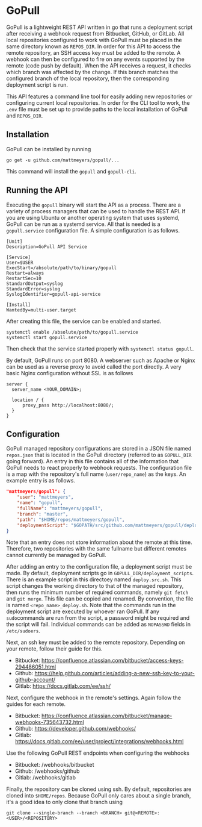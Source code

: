 # GoPull

GoPull is a lightweight REST API written in go that runs a deployment script after receiving a webhook request from Bitbucket, GitHub, or GitLab. All local repositories configured to work with GoPull must be placed in the same directory known as `REPOS_DIR`. In order for this API to access the remote repository, an SSH access key must be added to the remote. A webhook can then be configured to fire on any events supported by the remote (code push by default). When the API receives a request, it checks which branch was affected by the change. If this branch matches the configured branch of the local repository, then the corresponding deployment script is run.

This API features a command line tool for easily adding new repositories or configuring current local repositories. In order for the CLI tool to work, the `.env` file must be set up to provide paths to the local installation of GoPull and `REPOS_DIR`.

## Installation

GoPull can be installed by running

```
go get -u github.com/mattmeyers/gopull/...
```

This command will install the `gopull` and `gopull-cli`.

## Running the API

Executing the `gopull` binary will start the API as a process. There are a variety of process managers that can be used to handle the REST API. If you are using Ubuntu or another operating system that uses systemd, GoPull can be run as a systemd service. All that is needed is a `gopull.service` configuration file. A simple configuration is as follows.

```
[Unit]
Description=GoPull API Service

[Service]
User=$USER
ExecStart=/absolute/path/to/binary/gopull
Restart=always
RestartSec=10
StandardOutput=syslog
StandardError=syslog
SyslogIdentifier=gopull-api-service

[Install]
WantedBy=multi-user.target
```

After creating this file, the service can be enabled and started.

```
systemctl enable /absolute/path/to/gopull.service
systemctl start gopull.service
```

Then check that the service started properly with `systemctl status gopull`.

By default, GoPull runs on port 8080. A webserver such as Apache or Nginx can be used as a reverse proxy to avoid called the port directly. A very basic Nginx configuration without SSL is as follows

```
server {
  server_name <YOUR_DOMAIN>;

  location / {
      proxy_pass http://localhost:8080/;
  }
}
```

## Configuration

GoPull managed repository configurations are stored in a JSON file named `repos.json` that is located in the GoPull directory (referred to as `GOPULL_DIR` going forward). An entry in this file contains all of the information that GoPull needs to react properly to webhook requests. The configuration file is a map with the repository's full name (`user/repo_name`) as the keys. An example entry is as follows.

```json
"mattmeyers/gopull": {
    "user": "mattmeyers",
    "name": "gopull",
    "fullName": "mattmeyers/gopull",
    "branch": "master",
    "path": "$HOME/repos/mattmeyers/gopull",
    "deploymentScript": "$GOPATH/src/github.com/mattmeyers/gopull/deployment_scripts/gopull_deploy.sh"
}
```

Note that an entry does not store information about the remote at this time. Therefore, two repositories with the same fullname but different remotes cannot currently be managed by GoPull.

After adding an entry to the configuration file, a deployment script must be made. By default, deployment scripts go in `GOPULL_DIR/deployment_scripts`. There is an example script in this directoey named `deploy.src.sh`. This script changes the working directory to that of the managed repository, then runs the minimum number of required commands, namely `git fetch` and `git merge`. This file can be copied and renamed. By convention, the file is named `<repo_name>_deploy.sh`. Note that the commands run in the deployment script are executed by whoever ran GoPull. If any `sudo`commands are run from the script, a password might be required and the script will fail. Individual commands can be added as `NOPASSWD` fields in `/etc/sudoers`.

Next, an ssh key must be added to the remote repository. Depending on your remote, follow their guide for this.

- Bitbucket: https://confluence.atlassian.com/bitbucket/access-keys-294486051.html
- Github: https://help.github.com/articles/adding-a-new-ssh-key-to-your-github-account/
- Gitlab: https://docs.gitlab.com/ee/ssh/

Next, configure the webhook in the remote's settings. Again follow the guides for each remote.

- Bitbucket: https://confluence.atlassian.com/bitbucket/manage-webhooks-735643732.html
- Github: https://developer.github.com/webhooks/
- Gitlab: https://docs.gitlab.com/ee/user/project/integrations/webhooks.html

Use the following GoPull REST endpoints when configuring the webhooks

- Bitbucket: /webhooks/bitbucket
- Github: /webhooks/github
- Gitlab: /webhooks/gitlab

Finally, the repository can be cloned using ssh. By default, repositories are cloned into `$HOME/repos`. Because GoPull only cares about a single branch, it's a good idea to only clone that branch using

```
git clone --single-branch --branch <BRANCH> git@<REMOTE>:<USER>/<REPOSITORY>
```
